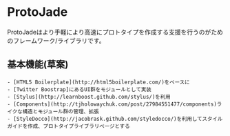 # ProtoJade

ProtoJadeはより手軽により高速にプロトタイプを作成する支援を行うのがためのフレームワーク/ライブラリです。

## 基本機能(草案)

	- [HTML5 Boilerplate](http://html5boilerplate.com/)をベースに
	- [Twitter Boostrap]にあるUI群をモジュールとして実装
	- [Stylus](http://learnboost.github.com/stylus/)を利用
	- [Components](http://tjholowaychuk.com/post/27984551477/components)ライクな構造とモジュール群の管理、拡張
	- [StyleDocco](http://jacobrask.github.com/styledocco/)を利用してスタイルガイドを作成、プロトタイプライブラリページとする
